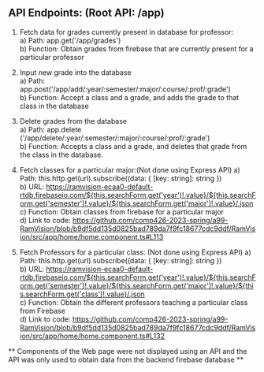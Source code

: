 ## API Endpoints: (Root API: /app)
   
1) Fetch data for grades currently present in database for professor:  
   a) Path: app.get('/app/grades')  
   b) Function: Obtain grades from firebase that are currently present for a particular professor   
2) Input new grade into the database  
   a) Path: app.post('/app/add/:year/:semester/:major/:course/:prof/:grade')  
   b) Function: Accept a class and a grade, and adds the grade to that class in the database
3) Delete grades from the database  
   a) Path: app.delete ('/app/delete/:year/:semester/:major/:course/:prof/:grade')  
   b) Function: Accepts a class and a grade, and deletes that grade from the class in the database. 
   
4) Fetch classes for a particular major:(Not done using Express API)
   a) Path: this.http.get<any>(url).subscribe((data: { [key: string]: string })  
   b) URL: https://ramvision-ecaa0-default-rtdb.firebaseio.com/${this.searchForm.get('year')!.value}/${this.searchForm.get('semester')!.value}/${this.searchForm.get('major')!.value}/.json  
   c) Function: Obtain classes from firebase for a particular major  
   d) Link to code: https://github.com/comp426-2023-spring/a99-RamVision/blob/b9df5dd135d0825bad789da7f9fc18677cdc9ddf/RamVision/src/app/home/home.component.ts#L113  
  
5) Fetch Professors for a particular class: (Not done using Express API)
   a) Path: this.http.get<any>(url).subscribe((data: { [key: string]: string })  
   b) URL: https://ramvision-ecaa0-default-rtdb.firebaseio.com/${this.searchForm.get('year')!.value}/${this.searchForm.get('semester')!.value}/${this.searchForm.get('major')!.value}/${this.searchForm.get('class')!.value}/.json  
   c) Function: Obtain the different professors teaching a particular class from Firebase  
   d) Link to code: https://github.com/comp426-2023-spring/a99-RamVision/blob/b9df5dd135d0825bad789da7f9fc18677cdc9ddf/RamVision/src/app/home/home.component.ts#L132
   
** Components of the Web page were not displayed using an API and the API was only used to obtain data from the backend firebase database **
